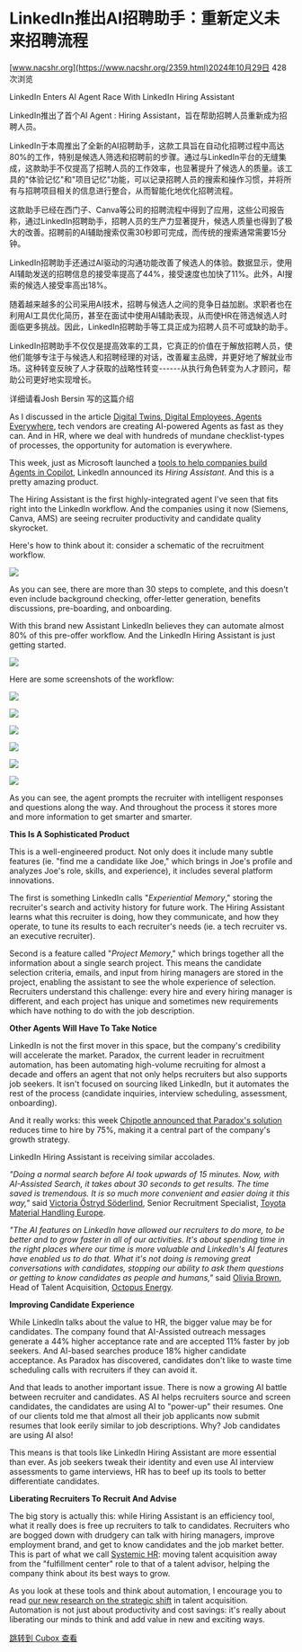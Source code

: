 LinkedIn推出AI招聘助手：重新定义未来招聘流程
===========================

[www.nacshr.org](https://www.nacshr.org/2359.html)2024年10月29日 428次浏览

LinkedIn Enters AI Agent Race With LinkedIn Hiring Assistant

LinkedIn推出了首个AI Agent : Hiring Assistant，旨在帮助招聘人员重新成为招聘人员。

LinkedIn于本周推出了全新的AI招聘助手，这款工具旨在自动化招聘过程中高达80%的工作，特别是候选人筛选和招聘前的步骤。通过与LinkedIn平台的无缝集成，这款助手不仅提高了招聘人员的工作效率，也显著提升了候选人的质量。该工具的"体验记忆"和"项目记忆"功能，可以记录招聘人员的搜索和操作习惯，并将所有与招聘项目相关的信息进行整合，从而智能化地优化招聘流程。

这款助手已经在西门子、Canva等公司的招聘流程中得到了应用，这些公司报告称，通过LinkedIn招聘助手，招聘人员的生产力显著提升，候选人质量也得到了极大的改善。招聘前的AI辅助搜索仅需30秒即可完成，而传统的搜索通常需要15分钟。

LinkedIn招聘助手还通过AI驱动的沟通功能改善了候选人的体验。数据显示，使用AI辅助发送的招聘信息的接受率提高了44%，接受速度也加快了11%。此外，AI搜索的候选人接受率高出18%。

随着越来越多的公司采用AI技术，招聘与候选人之间的竞争日益加剧。求职者也在利用AI工具优化简历，甚至在面试中使用AI辅助表现，从而使HR在筛选候选人时面临更多挑战。因此，LinkedIn招聘助手等工具正成为招聘人员不可或缺的助手。

LinkedIn招聘助手不仅仅是提高效率的工具，它真正的价值在于解放招聘人员，使他们能够专注于与候选人和招聘经理的对话，改善雇主品牌，并更好地了解就业市场。这种转变反映了人才获取的战略性转变------从执行角色转变为人才顾问，帮助公司更好地实现增长。

详细请看Josh Bersin 写的这篇介绍

As I discussed in the article [Digital Twins, Digital Employees, Agents Everywhere](https://joshbersin.com/2024/10/digital-twins-digital-employees-and-agents-everywhere/), tech vendors are creating AI-powered Agents as fast as they can. And in HR, where we deal with hundreds of mundane checklist-types of processes, the opportunity for automation is everywhere.

This week, just as Microsoft launched a [tools to help companies build Agents in Copilot](https://blogs.microsoft.com/blog/2024/10/21/new-autonomous-agents-scale-your-team-like-never-before/), LinkedIn announced its *Hiring Assistant*. And this is a pretty amazing product.

The Hiring Assistant is the first highly-integrated agent I've seen that fits right into the LinkedIn workflow. And the companies using it now (Siemens, Canva, AMS) are seeing recruiter productivity and candidate quality skyrocket.

Here's how to think about it: consider a schematic of the recruitment workflow.

![](https://cubox.pro/c/filters:no_upscale()?imageUrl=http%3A%2F%2Fnews.nacshr.org%2Fwp-content%2Fuploads%2F2024%2F10%2Fbeforeassistant-1536x827-1.png&valid=true)

As you can see, there are more than 30 steps to complete, and this doesn't even include background checking, offer-letter generation, benefits discussions, pre-boarding, and onboarding.

With this brand new Assistant LinkedIn believes they can automate almost 80% of this pre-offer workflow. And the LinkedIn Hiring Assistant is just getting started.

![](https://cubox.pro/c/filters:no_upscale()?imageUrl=https%3A%2F%2Fjoshbersin.com%2Fwp-content%2Fuploads%2F2024%2F10%2Fwithassistant-1024x546.png&valid=true)

Here are some screenshots of the workflow:

![](https://cubox.pro/c/filters:no_upscale()?imageUrl=https%3A%2F%2Fjoshbersin.com%2Fwp-content%2Fuploads%2F2024%2F10%2F2024-10-24_04-09-50-1024x685.png&valid=true)

![](https://cubox.pro/c/filters:no_upscale()?imageUrl=https%3A%2F%2Fjoshbersin.com%2Fwp-content%2Fuploads%2F2024%2F10%2F2024-10-24_04-10-44-1024x682.png&valid=true)

![](https://cubox.pro/c/filters:no_upscale()?imageUrl=https%3A%2F%2Fjoshbersin.com%2Fwp-content%2Fuploads%2F2024%2F10%2F2024-10-24_04-11-58-1024x668.png&valid=true)

![](https://cubox.pro/c/filters:no_upscale()?imageUrl=https%3A%2F%2Fjoshbersin.com%2Fwp-content%2Fuploads%2F2024%2F10%2F2024-10-24_04-12-43-1024x676.png&valid=true)

![](https://cubox.pro/c/filters:no_upscale()?imageUrl=https%3A%2F%2Fjoshbersin.com%2Fwp-content%2Fuploads%2F2024%2F10%2F2024-10-24_04-13-30-1024x673.png&valid=true)

![](https://cubox.pro/c/filters:no_upscale()?imageUrl=https%3A%2F%2Fjoshbersin.com%2Fwp-content%2Fuploads%2F2024%2F10%2F2024-10-24_04-14-38-1024x737.png&valid=true)

As you can see, the agent prompts the recruiter with intelligent responses and questions along the way. And throughout the process it stores more and more information to get smarter and smarter.

**This Is A Sophisticated Product**

This is a well-engineered product. Not only does it include many subtle features (ie. "find me a candidate like Joe," which brings in Joe's profile and analyzes Joe's role, skills, and experience), it includes several platform innovations.

The first is something LinkedIn calls "*Experiential Memory*," storing the recruiter's search and activity history for future work. The Hiring Assistant learns what this recruiter is doing, how they communicate, and how they operate, to tune its results to each recruiter's needs (ie. a tech recruiter vs. an executive recruiter).

Second is a feature called "*Project Memory*," which brings together all the information about a single search project. This means the candidate selection criteria, emails, and input from hiring managers are stored in the project, enabling the assistant to see the whole experience of selection. Recruiters understand this challenge: every hire and every hiring manager is different, and each project has unique and sometimes new requirements which have nothing to do with the job description.

**Other Agents Will Have To Take Notice**

LinkedIn is not the first mover in this space, but the company's credibility will accelerate the market. Paradox, the current leader in recruitment automation, has been automating high-volume recruiting for almost a decade and offers an agent that not only helps recruiters but also supports job seekers. It isn't focused on sourcing liked LinkedIn, but it automates the rest of the process (candidate inquiries, interview scheduling, assessment, onboarding).

And it really works: this week [Chipotle announced that Paradox's solution](https://newsroom.chipotle.com/2024-10-22-CHIPOTLE-INTRODUCES-NEW-AI-HIRING-PLATFORM-TO-SUPPORT-ITS-ACCELERATED-GROWTH) reduces time to hire by 75%, making it a central part of the company's growth strategy.

LinkedIn Hiring Assistant is receiving similar accolades.

*"Doing a normal search before AI took upwards of 15 minutes. Now, with AI-Assisted Search, it takes about 30 seconds to get results. The time saved is tremendous. It is so much more convenient and easier doing it this way,"* said [Victoria Östryd Söderlind](https://www.linkedin.com/in/victoria-%C3%B6stryd-s%C3%B6derlind-50b151113/?originalSubdomain=se), Senior Recruitment Specialist, [Toyota Material Handling Europe](https://www.linkedin.com/company/toyota-material-handling-europe/).

*"The AI features on LinkedIn have allowed our recruiters to do more, to be better and to grow faster in all of our activities. It's about spending time in the right places where our time is more valuable and LinkedIn's AI features have enabled us to do that. What it's not doing is removing great conversations with candidates, stopping our ability to ask them questions or getting to know candidates as people and humans,"* said [Olivia Brown](https://www.linkedin.com/in/olivia-brown-9358b767/), Head of Talent Acquisition, [Octopus Energy](https://www.linkedin.com/company/octopusenergy/).

**Improving Candidate Experience**

While LinkedIn talks about the value to HR, the bigger value may be for candidates. The company found that AI-Assisted outreach messages generate a 44% higher acceptance rate and are accepted 11% faster by job seekers. And AI-based searches produce 18% higher candidate acceptance. As Paradox has discovered, candidates don't like to waste time scheduling calls with recruiters if they can avoid it.

And that leads to another important issue. There is now a growing AI battle between recruiter and candidates. AS AI helps recruiters source and screen candidates, the candidates are using AI to "power-up" their resumes. One of our clients told me that almost all their job applicants now submit resumes that look eerily similar to job descriptions. Why? Job candidates are using AI also!

This means is that tools like LinkedIn Hiring Assistant are more essential than ever. As job seekers tweak their identity and even use AI interview assessments to game interviews, HR has to beef up its tools to better differentiate candidates.

**Liberating Recruiters To Recruit And Advise**

The big story is actually this: while Hiring Assistant is an efficiency tool, what it really does is free up recruiters to talk to candidates. Recruiters who are bogged down with drudgery can talk with hiring managers, improve employment brand, and get to know candidates and the job market better. This is part of what we call [Systemic HR](https://joshbersin.com/systemichr): moving talent acquisition away from the "fulfillment center" role to that of a talent advisor, helping the company think about its best ways to grow.

As you look at these tools and think about automation, I encourage you to read [our new research on the strategic shift](https://joshbersin.com/talent-acquisition-factbook/) in talent acquisition. Automation is not just about productivity and cost savings: it's really about liberating our minds to think and add value in new and exciting ways.

[跳转到 Cubox 查看](https://cubox.pro/my/card?id=7251491715071086159)
